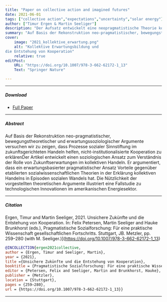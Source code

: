```yaml
---
title: "Paper on collective action and imagined futures" 
date: 2021-06-01
tags: ["collective action","expectations","uncertainty","solar energy"]
author: ["Timur Ergen & Martin Seeliger"]
description: "Der Aufsatz entwickelt eine neopragmatistische Theorie kollektiven Handelns." 
summary: "Auf Basis der Rekonstruktion neo-pragmatistischer, bewegungstheoretischer und erwartungssoziologischer Argumente versuchen wir zu zeigen, dass Prozesse sozialer Sinnstiftung im zukunftsgerichteten Handeln helfen, nicht-institutionalisierte Kooperation zu erklärenDer Artikel entwickelt einen soziologischen Ansatz zum Verständnis der Rolle von Zukunftserwartungen im kollektiven Handeln. Er argumentiert, dass ein erwartungsbasierter pragmatistischer Ansatz Vorteile gegenüber etablierten sozialwissenschaftlichen Theorien in der Erklärung kollektiven Handelns in Episoden sozialen Wandels hat. Die Nützlichkeit der vorgestellten theoretischen Argumente illustriert eine Fallstudie zu technologischen Innovationen im amerikanischen Energiesektor." 
cover:
    image: "2021_kollektive_erwartung.png"
    alt: "Kollektive Erwartungsbildung und
die Entstehung von Kooperation"
    relative: true
editPost:
    URL: "https://doi.org/10.1007/978-3-662-62172-1_13"
    Text: "Springer Nature"

---
```


---

##### Download

+ [Full Paper](2021_kollektive_erwartung.pdf)

---

##### Abstract

Auf Basis der Rekonstruktion neo-pragmatistischer, bewegungstheoretischer und erwartungssoziologischer Argumente versuchen wir zu zeigen, dass Prozesse sozialer Sinnstiftung im zukunftsgerichteten Handeln helfen, nicht-institutionalisierte Kooperation zu erklärenDer Artikel entwickelt einen soziologischen Ansatz zum Verständnis der Rolle von Zukunftserwartungen im kollektiven Handeln. Er argumentiert, dass ein erwartungsbasierter pragmatistischer Ansatz Vorteile gegenüber etablierten sozialwissenschaftlichen Theorien in der Erklärung kollektiven Handelns in Episoden sozialen Wandels hat. Die Nützlichkeit der vorgestellten theoretischen Argumente illustriert eine Fallstudie zu technologischen Innovationen im amerikanischen Energiesektor.

---

##### Citation

Ergen, Timur and Martin Seeliger, 2021. Unsichere Zukünfte und die Entstehung von Kooperation. In: Felix Petersen, Martin Seeliger and Hauke Brunkhorst (eds.), Pragmatistische Sozialforschung: Für eine praktische Wissenschaft gesellschaftlichen Fortschritts. Stuttgart, JB. Metzler,  pp. 259–280 (with M. Seeliger.)](https://doi.org/10.1007/978-3-662-62172-1_13)

```BibTeX
@INCOLLECTION{ergen2021collective,
author = {Ergen, Timur and Seeliger, Martin},
year = {2021},
title ={Unsichere Zukünfte und die Entstehung von Kooperation},
booktitle = {Pragmatistische Sozialforschung: Für eine praktische Wissenschaft gesellschaftlichen Fortschritts},
editor = {Petersen, Felix and Seeliger, Martin and Brunkhorst, Hauke},
publisher = {Metzler},
location = {Stuttgart},
pages = {259–280},
url = {https://doi.org/10.1007/978-3-662-62172-1_13}}
```

---

